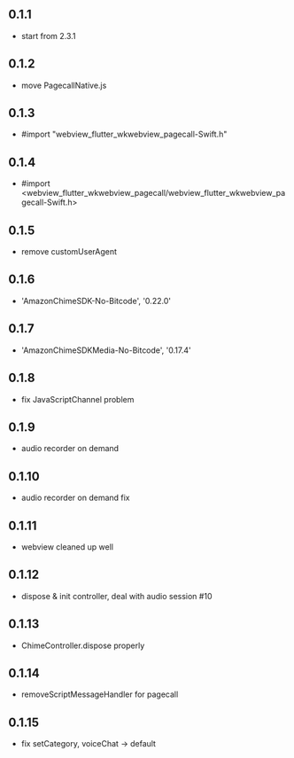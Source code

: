 ## 0.1.1

- start from 2.3.1

## 0.1.2

- move PagecallNative.js

## 0.1.3

- #import "webview_flutter_wkwebview_pagecall-Swift.h"

## 0.1.4

- #import <webview_flutter_wkwebview_pagecall/webview_flutter_wkwebview_pagecall-Swift.h>

## 0.1.5

- remove customUserAgent

## 0.1.6

- 'AmazonChimeSDK-No-Bitcode', '0.22.0'

## 0.1.7

- 'AmazonChimeSDKMedia-No-Bitcode', '0.17.4' 

## 0.1.8

- fix JavaScriptChannel problem


## 0.1.9

- audio recorder on demand

## 0.1.10

- audio recorder on demand fix

## 0.1.11

- webview cleaned up well

## 0.1.12

- dispose & init controller, deal with audio session #10

## 0.1.13

- ChimeController.dispose properly

## 0.1.14

- removeScriptMessageHandler for pagecall

## 0.1.15

- fix setCategory, voiceChat -> default